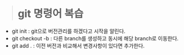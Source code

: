 > # git 명령어 복습

- git init : git으로 버전관리를 하겠다고 시작을 알린다.
- git checkout -b : 다른 branch를 생성하고 동시에 해당 branch로 이동한다.
- git add . : 이전 버전과 비교해서 변경사항이 있다면 추가한다.
